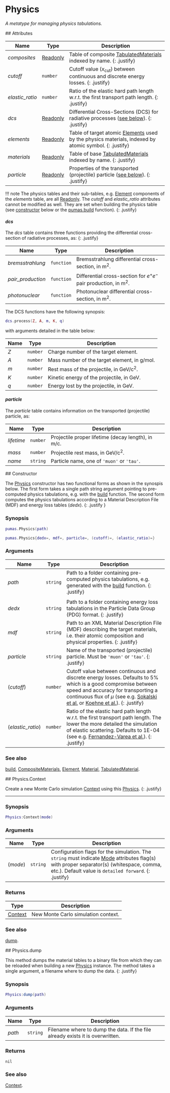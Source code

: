 # Physics
_A metatype for managing physics tabulations._


<div markdown="1" class="shaded-box fancy">
## Attributes

|Name|Type|Description|
|----|----|-----------|
|*composites*    |[Readonly](../others/Readonly.md)|Table of composite [TabulatedMaterials](TabulatedMaterial.md) indexed by name. {: .justify}|
|*cutoff*        |`number`                         |Cutoff value ($x_\text{cut}$) between continuous and discrete energy losses. {: .justify}|
|*elastic\_ratio*|`number`                         |Ratio of the elastic hard path length w.r.t. the first transport path length. {: .justify}|
|*dcs*           |[Readonly](../others/Readonly.md)|Differential Cross-Sections (DCS) for radiative processes ([see below](#dcs)). {: .justify}|
|*elements*      |[Readonly](../others/Readonly.md)|Table of target atomic [Elements](Element.md) used by the physics materials, indexed by atomic symbol. {: .justify}|
|*materials*     |[Readonly](../others/Readonly.md)|Table of base [TabulatedMaterials](TabulatedMaterial.md) indexed by name. {: .justify}|
|*particle*      |[Readonly](../others/Readonly.md)|Properties of the transported (projectile) particle ([see below](#particle)). {: .justify}|

!!! note
    The physics tables and their sub-tables, e.g. [Element](Element.md)
    components of the *elements* table, are all
    [Readonly](../others/Readonly.md). The *cutoff* and *elastic\_ratio*
    attributes cannot be modified as well. They are set when building the
    physics table (see [constructor](#constructor) below or the
    [pumas.build](build.md) function).
    {: .justify}

#### *dcs*

The *dcs* table contains three functions providing the differential
cross-section of radiative processes, as:
{: .justify}

|Name|Type|Description|
|----|----|-----------|
|*bremsstrahlung*  |`function`| Bremsstrahlung differential cross-section, in m<sup>2</sup>.|
|*pair_production* |`function`| Differential cross-section for $e^+e^-$ pair production, in m<sup>2</sup>.|
|*photonuclear*    |`function`| Photonuclear differential cross-section, in m<sup>2</sup>.|

The DCS functions have the following synopsis:
```lua
dcs.process(Z, A, m, K, q)
```
with arguments detailed in the table below:

|Name|Type|Description|
|----|----|-----------|
|*Z*|`number`| Charge number of the target element.|
|*A*|`number`| Mass number of the target element, in g/mol.|
|*m*|`number`| Rest mass of the projectile, in GeV/c<sup>2</sup>.|
|*K*|`number`| Kinetic energy of the projectile, in GeV.|
|*q*|`number`| Energy lost by the projectile, in GeV.|


#### *particle*

The *particle* table contains information on the transported (projectile)
particle, as:

|Name|Type|Description|
|----|----|-----------|
|*lifetime*|`number`| Projectile proper lifetime (decay length), in m/c.|
|*mass*    |`number`| Projectile rest mass, in GeV/c<sup>2</sup>.|
|*name*    |`string`| Particle name, one of `'muon'` or `'tau'`.|
</div>


<div markdown="1" class="shaded-box fancy">
## Constructor

The [Physics](Physics.md) constructor has two functional forms as shown in the
synospis below. The first form takes a single path string argument pointing to
pre-computed physics tabulations, e.g. with the [build](build.md) function.  The
second form computes the physics tabulations according to a Material Description
File (MDF) and energy loss tables (*dedx*).
{: .justify }

### Synopsis
```Lua
pumas.Physics(path)

pumas.Physics{dedx=, mdf=, particle=, (cutoff)=, (elastic_ratio)=}
```

### Arguments

|Name|Type|Description|
|----|----|-----------|
|*path*            |`string`| Path to a folder containing pre-computed physics tabulations, e.g. generated with the [build](build.md) function. {: .justify}|
||||
|*dedx*            |`string`| Path to a folder containing energy loss tabulations in the Particle Data Group (PDG) format. {: .justify}|
|*mdf*             |`string`| Path to an XML Material Description File (MDF) describing the target materials, i.e. their atomic composition and physical properties. {: .justify}|
|*particle*        |`string`| Name of the transported (projectile) particle. Must be `'muon'` or `'tau'`. {: .justify}|
|(*cutoff*)        |`number`| Cutoff value between continuous and discrete energy losses. Defaults to 5% which is a good compromise between speed and accuracy for transporting a continuous flux of $\mu$ (see e.g. [Sokalski et al.](https://doi.org/10.1103/PhysRevD.64.074015) or [Koehne et al.](https://doi.org/10.1016/j.cpc.2013.04.001)). {: .justify}|
|(*elastic\_ratio*)|`number`| Ratio of the elastic hard path length w.r.t. the first transport path length. The lower the more detailed the simulation of elastic scattering. Defaults to 1E-04 (see e.g. [Fernandez-Varea et al.](https://doi.org/10.1016/0168-583X(93)95827-R)). {: .justify}|

### See also

[build](build.md),
[CompositeMaterials](CompositeMaterials.md),
[Element](Element.md),
[Material](Material.md),
[TabulatedMaterial](TabulatedMaterial.md).
</div>


<div markdown="1" class="shaded-box fancy">
## Physics.Context

Create a new Monte Carlo simulation [Context](../simulation/Context.md) using
this [Physics](Physics.md).
{: .justify}

---

### Synopsis

```lua
Physics:Context(mode)
```

### Arguments

|Name|Type|Description|
|----|----|-----------|
|(*mode*)|`string`| Configuration flags for the simulation. The `string` must indicate [Mode](../simulation/Mode.md) attributes flag(s) with proper separator(s) (whitespace, comma, etc.). Default value is `detailed forward`. {: .justify} |

### Returns

|Type|Description|
|----|-----------|
|[Context](../simulation/Context.md)| New Monte Carlo simulation context.|

### See also

[dump](#physicsdump).
</div>


<div markdown="1" class="shaded-box fancy">
## Physics.dump

This method dumps the material tables to a binary file from which they can be
reloaded when building a new [Physics](#constructor) instance. The method takes
a single argument, a filename where to dump the data.
{: .justify}

### Synopsis
```Lua
Physics:dump(path)
```

### Arguments

|Name|Type|Description|
|----|----|-----------|
|*path*|`string`| Filename where to dump the data. If the file already exists it is overwritten.|

### Returns

`nil`

### See also

[Context](#physicscontext).
</div>
